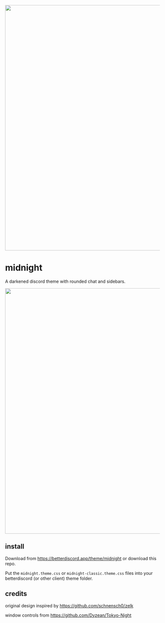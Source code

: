 <img width=800 src="https://github.com/refact0r/midnight-discord/assets/34758569/7ab9402b-d987-42c5-b9bf-7ea144edfad9">

# midnight

A darkened discord theme with rounded chat and sidebars.

<img width=800 src="https://github.com/refact0r/midnight-discord/assets/34758569/f6b8c3ac-59e0-405c-b247-092232c21052">

## install

Download from <https://betterdiscord.app/theme/midnight> or download this repo.

Put the `midnight.theme.css` or `midnight-classic.theme.css` files into your betterdiscord (or other client) theme folder.

## credits

original design inspired by <https://github.com/schnensch0/zelk>

window controls from <https://github.com/Dyzean/Tokyo-Night>
